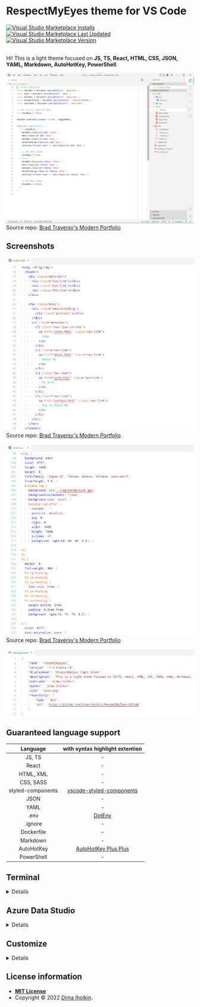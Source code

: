 # RespectMyEyes theme for VS Code 

<a href="https://marketplace.visualstudio.com/items?itemName=dima-iholkin.respectmyeyes">
  <img alt="Visual Studio Marketplace Installs" src="https://img.shields.io/visual-studio-marketplace/i/dima-iholkin.respectmyeyes">
</a> 
<a href="https://marketplace.visualstudio.com/items?itemName=dima-iholkin.respectmyeyes">
  <img alt="Visual Studio Marketplace Last Updated" src="https://img.shields.io/visual-studio-marketplace/last-updated/dima-iholkin.respectmyeyes?label=updated">
</a> 
<a href="https://marketplace.visualstudio.com/items?itemName=dima-iholkin.respectmyeyes">
  <img alt="Visual Studio Marketplace Version" src="https://img.shields.io/visual-studio-marketplace/v/dima-iholkin.respectmyeyes">
</a>

<br />
<br />

Hi! This is a light theme focused on **JS, TS, React, HTML, CSS, JSON, YAML, Markdown, AutoHotKey, PowerShell**.  

<img src="/screenshots/ui.png" title="user interface screenshot with javascript">
  Source repo: 
  <a href="https://github.com/bradtraversy/modern_portfolio">Brad Traversy's Modern Portfolio</a>
</img>



## Screenshots

<img src="/screenshots/html.png" title="html screenshot">
  Source repo: 
  <a href="https://github.com/bradtraversy/modern_portfolio">Brad Traversy's Modern Portfolio</a>
</img>
<br />
<br />

<img src="/screenshots/css.png" title="css screenshot">
  Source repo: 
  <a href="https://github.com/bradtraversy/modern_portfolio">Brad Traversy's Modern Portfolio</a>
</img>
<br />
<br />

<img src="/screenshots/json.png" title="json screenshot" />



## Guaranteed language support

<table>
  <thead>
    <tr>
      <th align="center">Language</th>
      <th align="center">with syntax highlight extention</th>
    </tr>
  </thead>
  <tbody>
    <tr>
      <td align="center">JS, TS</td>
      <td align="center"> - </td>
    </tr>
    <tr>
      <td align="center">React</td>
      <td align="center"> - </td>
    </tr>
    <tr>
      <td align="center">HTML, XML</td>
      <td align="center"> - </td>
    </tr>
    <tr>
      <td align="center">CSS, SASS</td>
      <td align="center"> - </td>
    </tr>
    <tr>
      <td align="center">styled-components</td>
      <td align="center">
        <a href="[styled-components][styled-components]">vscode-styled-components</a>
      </td>
    </tr>
    <tr>
      <td align="center">JSON</td>
      <td align="center"> - </td>
    </tr>
    <tr>
      <td align="center">YAML</td>
      <td align="center"> - </td>
    </tr>
    <tr>
      <td align="center">.env</td>
      <td align="center">
        <a href="dotenv">DotEnv</a>
      </td>
    </tr>
    <tr>
      <td align="center">.ignore</td>
      <td align="center"> - </td>
    </tr>
    <tr>
      <td align="center">Dockerfile</td>
      <td align="center"> - </td>
    </tr>
    <tr>
      <td align="center">Markdown</td>
      <td align="center"> - </td>
    </tr>
    <tr>
      <td align="center">AutoHotKey</td>
      <td align="center">
        <a href="autohotkey">AutoHotKey Plus Plus</a>
      </td>
    </tr>
    <tr>
      <td align="center">PowerShell</td>
      <td align="center"> - </td>
    </tr>
  </tbody>
</table>

[styled-components]: https://marketplace.visualstudio.com/items?itemName=jpoissonnier.vscode-styled-components
[dotenv]: https://marketplace.visualstudio.com/items?itemName=mikestead.dotenv
[markdown]: https://marketplace.visualstudio.com/items?itemName=yzhang.markdown-all-in-one
[autohotkey]: https://marketplace.visualstudio.com/items?itemName=mark-wiemer.vscode-autohotkey-plus-plus



## Terminal

<details>
  The suggested small override to the terminal colors, put them into your `settings.json`.

  <br />

  ```json5 
  // settings.json
  "workbench.colorCustomizations": {
    "[RespectMyEyes]": {
      "terminal.ansiBlack": "#000000",
      "terminal.ansiBlue": "#3465A4",
      "terminal.ansiBrightBlack": "#555753",
      "terminal.ansiBrightBlue": "#729FCF",
      "terminal.ansiBrightCyan": "#34E2E2",
      "terminal.ansiBrightGreen": "#00D000",
      "terminal.ansiBrightMagenta": "#F066FF",
      "terminal.ansiBrightRed": "#EF2929",
      "terminal.ansiCyan": "#06989A",
      "terminal.ansiGreen": "#00B000",
      "terminal.ansiMagenta": "#AD7FA8",
      "terminal.ansiRed": "#CC0000",
      "terminal.ansiBrightWhite": "#A9A9A9",
      "terminal.ansiWhite": "#A9A9A9",
    }
  }
  ```
</details>



## Azure Data Studio

<details>
  If you install this theme into the Azure Data Studio, here are the suggested fixes for the Connection and Notebook panels, put them into your `settings.json`.

  <br />

  ```json5 
  // settings.json
  "workbench.colorCustomizations": {
    "[RespectMyEyes]": {
      // Fix the Connections and Notebook items in the Activity Bar:
      //
      // The whole Activity Bar background:
      "activityBar.background": "#0000004d",
      //
      // The line when moving the items:
      "activityBar.dropBorder": "#FFFFFF",
      //
      // The colors for items:
      "activityBar.foreground": "#FFFFFF",
      "activityBar.inactiveForeground": "#f3f3f380",
      //
      // The notification badges:
      "activityBarBadge.background": "#80c080",
      "activityBarBadge.foreground": "#ffffff",
      //
      // The open item's side indicator:
      "activityBar.activeBorder": "#FFFFFF",
      // The open item's background:
      "activityBar.activeBackground": "#00B00080",
      //
      //
      //
      // Fix the Connections form input fields:
      //
      "input.border": "#D3D3D3"
    }
  }
  ```
</details>



## Customize

<details>
  If you've found something interesting in the screenshots above, something that's not a part of the theme, these are the important settings from my `settings.json`.

  <br />

  ```json5
  // settings.json
  // UI Layout:
  "workbench.sideBar.location": "right",
  "explorer.compactFolders": false,
  "breadcrumbs.enabled": true,
  "workbench.iconTheme": "vscode-icons",
  //
  //
  //
  // Editor UI:
  "editor.cursorSmoothCaretAnimation": true,
  "editor.renderWhitespace": "boundary",
  "editor.snippetSuggestions": "inline",
  "editor.minimap.enabled": false,
  "editor.renderControlCharacters": false,
  "editor.renderIndentGuides": true, // it seems the VS Code shows the indent guides anyway. 
  "editor.codeLens": false,
  //
  //
  //
  // Font:
  "editor.fontFamily": "Fantasque Sans Mono",
  "editor.fontSize": 16,
  "editor.fontLigatures": true,
  //
  //
  //
  // Show the color for a color code (Color-Highlight extension) :
  "color-highlight.enable": true,
  "color-highlight.markerType": "dot-before",
  "color-highlight.markRuler": false,
  "editor.colorDecorators": false,
  // Like this: #00BF00
  //
  //
  //
  // Terminal window:
  "terminal.integrated.fontSize": 15,
  "terminal.integrated.fontFamily": "CaskaydiaCove NF",
  "terminal.integrated.cursorStyle": "underline",
  "terminal.integrated.cursorBlinking": true,
  //
  //
  //
  "files.associations": {
    ".stylelintrc": "json",
    ".stylelintignore": "ignore",
    ".eslintignore": "ignore",
    ".browserslistrc": "properties",
    ".prettierrc": "json"
  }
  ```
</details>



## License information

* **[MIT License](http://opensource.org/licenses/mit-license.php)**
* Copyright © 2022 <a href="https://github.com/dima-iholkin" target="_blank">Dima Iholkin</a>.